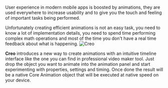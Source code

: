 User experience in modern mobile apps is boosted by animations, they are used everywhere to increase usability and to give you the touch and feeling of important tasks being performed.


Unfortunately creating efficient animations is not an easy task, you need to know a lot of implementation details, you need to spend time performing complex math operations and most of the time you don't have a real time feedback about what is happening. 
![Creo](images/creo_animations_1.png)

**Creo** introduces a new way to create animations with an intuitive timeline interface like the one you can find in professional video maker tool. Just drop the object you want to animate into the animation panel and start experimenting with properties, settings and timing. Once done the result will be a native Core Animation object that will be executed at native speed on your device.